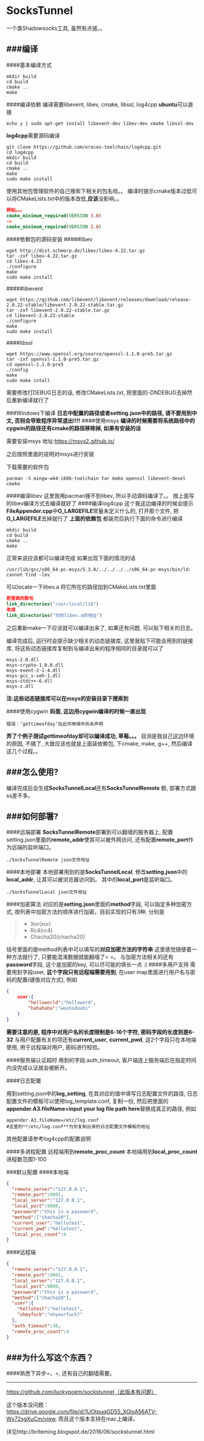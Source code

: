 # SocksTunnel
一个类Shadowsocks工具, 虽然有点搓。。

###编译
-------------
####基本编译方式
```shell
mkdir build
cd build
cmake ..
make
```
####编译依赖
编译需要libevent, libev, cmake, libssl, log4cpp
**ubuntu**可以直接
```shell
echo y | sudo apt-get install libevent-dev libev-dev cmake libssl-dev
```
**log4cpp**需要源码编译
```shell
git clone https://github.com/orocos-toolchain/log4cpp.git
cd log4cpp
mkdir build
cd build 
cmake ..
make
sudo make install
```
使用其他包管理软件的自己搜索下相关的包名哈。。
编译时提示cmake版本过低可以将CMakeLists.txt中的版本改低,**应该**没影响。。
```cmake
例如。。。
cmake_minimum_required(VERSION 3.0)
->
cmake_minimum_required(VERSION 2.8)
```
####依赖包的源码安装
#####libev
```shell
wget http://dist.schmorp.de/libev/libev-4.22.tar.gz
tar -zxf libev-4.22.tar.gz
cd libev-4.22
./configure
make
sudo make install
```
#####libevent
```shell
wget https://github.com/libevent/libevent/releases/download/release-2.0.22-stable/libevent-2.0.22-stable.tar.gz
tar -zxf libevent-2.0.22-stable.tar.gz
cd libevent-2.0.22-stable
./configure
make 
sudo make install
```
####libssl
```shell
wget https://www.openssl.org/source/openssl-1.1.0-pre5.tar.gz
tar -zxf openssl-1.1.0-pre5.tar.gz
cd openssl-1.1.0-pre5
./config
make
sudo make intall
```
需要修改打DEBUG日志的话, 修改CMakeLists.txt, 把里面的-DNDEBUG去掉然后重新编译就行了

###Windows下编译
**日志中配置的路径或者setting.json中的路径, 请不要用到中文, 否则会导致程序异常退出!!!!**
####使用msys
**编译的时候需要将系统路径中的cygwin的路径还有cmake的路径移除掉, 如果有安装的话**

需要安装msys
地址:https://msys2.github.io/

之后按照里面的说明对msys进行安装

下载需要的软件包

```shell
pacman -S mingw-w64-i686-toolchain tar make openssl libevent-devel cmake
```
####编译libev
这里我用pacman搜不到libev, 所以手动源码编译了。。
按上面写的libev编译方式去编译就好了
####编译log4cpp
这个我这边编译的时候会提示**FileAppender.cpp**中**O_LARGEFILE**常量未定义什么的, 打开那个文件, 把**O_LARGEFILE**去掉就行了
**上面的依赖包** 都装完后执行下面的命令进行编译
```shell
mkdir build
cd build
cmake ..
make
```
正常来说应该都可以编译完成
如果出现下面的情况的话
```
/usr/lib/gcc/x86_64-pc-msys/5.3.0/../../../../x86_64-pc-msys/bin/ld: cannot find -lev
```
可以locate一下libev.a
将它所在的路径加到CMakeLists.txt里面
```cmake
把里面的那句
link_directories("/usr/local/lib")
改成
link_directories("你的libev.a的地址")
```
之后重新make一下应该就可以编译出来了, 如果还有问题, 可以贴下相关的日志。

编译完成后, 运行时会提示缺少相关的动态链接库, 这里我贴下可能会用到的链接库, 将这些动态链接库复制到与编译出来的程序相同的目录就可以了
```shell
msys-2.0.dll
msys-crypto-1.0.0.dll
msys-event-2-1-4.dll
msys-gcc_s-seh-1.dll
msys-stdc++-6.dll
msys-z.dll
```
**注:这些动态链接库可以在msys的安装目录下搜索到**

####使用cygwin
**妈蛋, 这边用cygwin编译的时候一直出现**
```
错误：‘gettimeofday’在此作用域中尚未声明
```
**弄了个例子测试gettimeofday却可以编译成功, 草莓。。。**
目测是我自己这边环境的原因, 不搞了, 大致应该也就是上面装依赖包, 下cmake, make, g++, 然后编译 这几个过程。。

###怎么使用?
-------------------
编译完成后会生成**SocksTunnelLocal**还有**SocksTunnelRemote**
额, 部署方式跟ss差不多。

###如何部署?
-----
####远端部署
**SocksTunnelRemote**部署到可以翻墙的服务器上, 配置setting.json里面的**remote_addr**使其可以被外网访问, 还有配置**remote_port**作为远端的监听端口。
```shell
./SocksTunnelRemote json文件地址
```
####本地部署
本地部署用到的是**SocksTunnelLocal**, 修改**setting.json**中的**local_addr**, 让其可以被浏览器访问到。 其中的**local_port**是监听端口。
```
./SocksTunnelLocal json文件地址
```
####加密算法
对应的是**setting.json**里面的**method**字段, 可以指定多种加密方式, 按列表中加密方法的顺序进行加密。目前实现的只有3种, 分别是
> * Xor(xor)
> * Rc4(rc4)
> * Chacha20(chacha20)

括号里面的是method列表中可以填写的**对应加密方法的字符串**
这里感觉随便着一种方法就行了, 只要能混淆数据就能翻墙了= =。
与加密方法相关的还有**password**字段, 这个是加密的key, 可以尽可能的填长一点 :)
####多用户支持
需要用到字段user, **这个字段只有远程端需要用到**, 在user map里面进行用户名与密码的配置(键值对应方式), 例如
```json
{
    user:{
        "helloworld":"helloword",
        "hahahaha":"woshidoubi"
    }
}
```
**需要注意的是, 程序中对用户名的长度限制是6-16个字符, 密码字段的长度则是6-32**
与用户配置有关的项还有**current_user**, **current_pwd**, 这2个字段只在本地端使用, 用于远程端对用户, 密码进行校验。

####服务端认证超时
用到的字段:auth_timeout, 客户端连上服务端后在指定时间内没完成认证就会被断开。

####日志配置

用到setting.json中的**log_setting**, 在其对应的值中填写日志配置文件的路径, 日志配置文件的模板可以使用log_template.conf, 复制一份, 然后把里面的
**appender.A3.fileName=input your log file path here**替换成真正的路径, 例如
```shell
appender.A3.fileName=/etc/log.conf
#这里的**/etc/log.conf**为你复制出来的日志配置文件模板的地址
```
其他配置请参考log4cpp的配置说明

####多进程配置
远程端用到**remote_proc_count**
本地端用到**local_proc_count**
进程数范围1-100

###默认配置
####本地端
```json
{
  "remote_server":"127.0.0.1",
  "remote_port":9001,
  "local_server":"127.0.0.1",
  "local_port":9000,
  "password":"this is a password",
  "method":["chacha20"],
  "current_user":"hellotest",
  "current_pwd":"hellotest",
  "local_proc_count":4
}
```
####远程端
```json
{
  "remote_server":"127.0.0.1",
  "remote_port":9001,
  "local_server":"127.0.0.1",
  "local_port":9000,
  "password":"this is a password",
  "method":["chacha20"],
  "user":{
    "hellotest":"hellotest",
    "ohmyfuck":"ohyourfuck?"
  },
  "auth_timeout":30,
  "remote_proc_count":4
}
```

###为什么写这个东西？
----
####熟悉下异步=，=,  还有自己的翻墙需要。

------

https://github.com/luckypoem/sockstunnel（此版本有问题）

这个版本没问题：https://drive.google.com/file/d/1UOtpuqGD55_XOixA56ATV-Wx72sgXuCm/view, 而且这个版本支持在mac上编译。

详见http://briteming.blogspot.de/2016/06/sockstunnel.html
